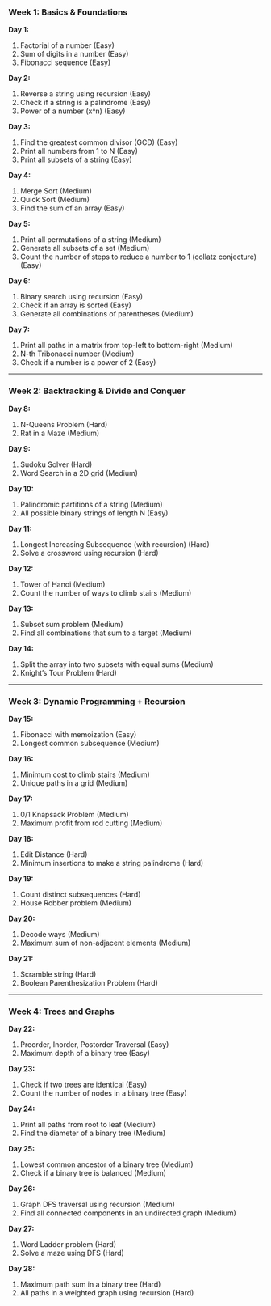### **Week 1: Basics & Foundations**

**Day 1:**

1. Factorial of a number (Easy)
2. Sum of digits in a number (Easy)
3. Fibonacci sequence (Easy)

**Day 2:**

1. Reverse a string using recursion (Easy)
2. Check if a string is a palindrome (Easy)
3. Power of a number (x^n) (Easy)

**Day 3:**

1. Find the greatest common divisor (GCD) (Easy)
2. Print all numbers from 1 to N (Easy)
3. Print all subsets of a string (Easy)

**Day 4:**

1. Merge Sort (Medium)
2. Quick Sort (Medium)
3. Find the sum of an array (Easy)

**Day 5:**

1. Print all permutations of a string (Medium)
2. Generate all subsets of a set (Medium)
3. Count the number of steps to reduce a number to 1 (collatz conjecture) (Easy)

**Day 6:**

1. Binary search using recursion (Easy)
2. Check if an array is sorted (Easy)
3. Generate all combinations of parentheses (Medium)

**Day 7:**

1. Print all paths in a matrix from top-left to bottom-right (Medium)
2. N-th Tribonacci number (Medium)
3. Check if a number is a power of 2 (Easy)

---

### **Week 2: Backtracking & Divide and Conquer**

**Day 8:**

1. N-Queens Problem (Hard)
2. Rat in a Maze (Medium)

**Day 9:**

1. Sudoku Solver (Hard)
2. Word Search in a 2D grid (Medium)

**Day 10:**

1. Palindromic partitions of a string (Medium)
2. All possible binary strings of length N (Easy)

**Day 11:**

1. Longest Increasing Subsequence (with recursion) (Hard)
2. Solve a crossword using recursion (Hard)

**Day 12:**

1. Tower of Hanoi (Medium)
2. Count the number of ways to climb stairs (Medium)

**Day 13:**

1. Subset sum problem (Medium)
2. Find all combinations that sum to a target (Medium)

**Day 14:**

1. Split the array into two subsets with equal sums (Medium)
2. Knight’s Tour Problem (Hard)

---

### **Week 3: Dynamic Programming + Recursion**

**Day 15:**

1. Fibonacci with memoization (Easy)
2. Longest common subsequence (Medium)

**Day 16:**

1. Minimum cost to climb stairs (Medium)
2. Unique paths in a grid (Medium)

**Day 17:**

1. 0/1 Knapsack Problem (Medium)
2. Maximum profit from rod cutting (Medium)

**Day 18:**

1. Edit Distance (Hard)
2. Minimum insertions to make a string palindrome (Hard)

**Day 19:**

1. Count distinct subsequences (Hard)
2. House Robber problem (Medium)

**Day 20:**

1. Decode ways (Medium)
2. Maximum sum of non-adjacent elements (Medium)

**Day 21:**

1. Scramble string (Hard)
2. Boolean Parenthesization Problem (Hard)

---

### **Week 4: Trees and Graphs**

**Day 22:**

1. Preorder, Inorder, Postorder Traversal (Easy)
2. Maximum depth of a binary tree (Easy)

**Day 23:**

1. Check if two trees are identical (Easy)
2. Count the number of nodes in a binary tree (Easy)

**Day 24:**

1. Print all paths from root to leaf (Medium)
2. Find the diameter of a binary tree (Medium)

**Day 25:**

1. Lowest common ancestor of a binary tree (Medium)
2. Check if a binary tree is balanced (Medium)

**Day 26:**

1. Graph DFS traversal using recursion (Medium)
2. Find all connected components in an undirected graph (Medium)

**Day 27:**

1. Word Ladder problem (Hard)
2. Solve a maze using DFS (Hard)

**Day 28:**

1. Maximum path sum in a binary tree (Hard)
2. All paths in a weighted graph using recursion (Hard)
